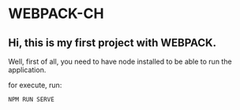 # WEBPACK-CH

## Hi, this is my first project with WEBPACK.

Well, first of all, you need to have node installed to be able to run the application.

for execute, run: 

```
NPM RUN SERVE
```
